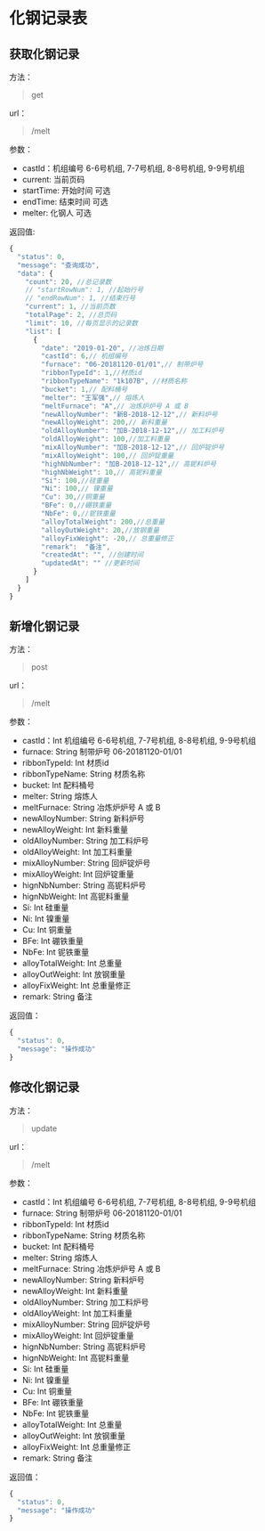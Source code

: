 # 化钢记录表

## 获取化钢记录

方法：

> get 

url：

> /melt

参数：

- castId：机组编号 6-6号机组, 7-7号机组, 8-8号机组, 9-9号机组
- current: 当前页码
- startTime: 开始时间 可选
- endTime: 结束时间 可选 
- melter: 化钢人 可选

返回值:

```js
{
  "status": 0,
  "message": "查询成功",
  "data": {
    "count": 20, //总记录数
    // "startRowNum": 1, //起始行号
    // "endRowNum": 1, //结束行号
    "current": 1, //当前页数
    "totalPage": 2, //总页码
    "limit": 10, //每页显示的记录数
    "list": [
      {
        "date": "2019-01-20", //冶炼日期
        "castId": 6,// 机组编号
        "furnace": "06-20181120-01/01",// 制带炉号 
        "ribbonTypeId": 1,//材质id
        "ribbonTypeName": "1k107B", //材质名称
        "bucket": 1,// 配料桶号
        "melter": "王军强",// 熔炼人
        "meltFurnace": "A",// 冶炼炉炉号 A 或 B
        "newAlloyNumber": "新B-2018-12-12",// 新料炉号
        "newAlloyWeight": 200,// 新料重量
        "oldAlloyNumber": "加B-2018-12-12",// 加工料炉号
        "oldAlloyWeight": 100,//加工料重量
        "mixAlloyNumber": "加B-2018-12-12",// 回炉锭炉号
        "mixAlloyWeight": 100,// 回炉锭重量
        "highNbNumber": "加B-2018-12-12",// 高铌料炉号
        "highNbWeight": 10,// 高铌料重量
        "Si": 100,//硅重量
        "Ni": 100,// 镍重量
        "Cu": 30,//铜重量
        "BFe": 0,//硼铁重量
        "NbFe": 0,//铌铁重量
        "alloyTotalWeight": 200,//总重量
        "alloyOutWeight": 20,//放钢重量
        "alloyFixWeight": -20,// 总重量修正
        "remark":  "备注",
        "createdAt": "", //创建时间
        "updatedAt": "" //更新时间
      }
    ]
  }
}
```

## 新增化钢记录

方法：

> post

url：

> /melt

参数：
- castId：Int 机组编号 6-6号机组, 7-7号机组, 8-8号机组, 9-9号机组
- furnace: String 制带炉号 06-20181120-01/01
- ribbonTypeId: Int 材质id
- ribbonTypeName: String 材质名称
- bucket: Int 配料桶号
- melter: String 熔炼人
- meltFurnace: String 冶炼炉炉号 A 或 B
- newAlloyNumber: String 新料炉号
- newAlloyWeight: Int 新料重量
- oldAlloyNumber: String 加工料炉号
- oldAlloyWeight: Int 加工料重量
- mixAlloyNumber: String 回炉锭炉号
- mixAlloyWeight: Int 回炉锭重量
- hignNbNumber: String 高铌料炉号
- hignNbWeight: Int 高铌料重量
- Si: Int 硅重量
- Ni: Int 镍重量
- Cu: Int 铜重量
- BFe: Int 硼铁重量
- NbFe: Int 铌铁重量
- alloyTotalWeight: Int 总重量
- alloyOutWeight: Int 放钢重量
- alloyFixWeight: Int 总重量修正
- remark: String 备注

返回值：

```js
{
  "status": 0,
  "message": "操作成功"
}
```

## 修改化钢记录

方法：

> update

url：

> /melt

参数：
- castId：Int 机组编号 6-6号机组, 7-7号机组, 8-8号机组, 9-9号机组
- furnace: String 制带炉号 06-20181120-01/01
- ribbonTypeId: Int 材质id
- ribbonTypeName: String 材质名称
- bucket: Int 配料桶号 
- melter: String 熔炼人
- meltFurnace: String 冶炼炉炉号 A 或 B
- newAlloyNumber: String 新料炉号
- newAlloyWeight: Int 新料重量
- oldAlloyNumber: String 加工料炉号
- oldAlloyWeight: Int 加工料重量
- mixAlloyNumber: String 回炉锭炉号
- mixAlloyWeight: Int 回炉锭重量
- hignNbNumber: String 高铌料炉号
- hignNbWeight: Int 高铌料重量
- Si: Int 硅重量
- Ni: Int 镍重量
- Cu: Int 铜重量
- BFe: Int 硼铁重量
- NbFe: Int 铌铁重量
- alloyTotalWeight: Int 总重量
- alloyOutWeight: Int 放钢重量
- alloyFixWeight: Int 总重量修正
- remark: String 备注

返回值：

```js
{
  "status": 0,
  "message": "操作成功"
}